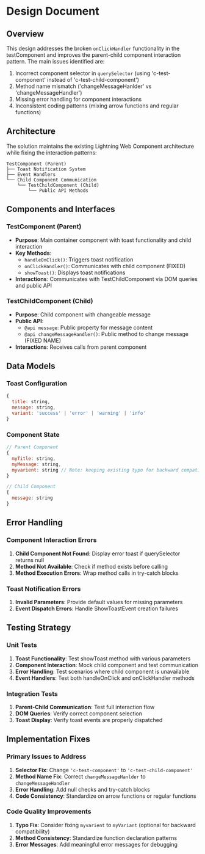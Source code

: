 # Design Document

## Overview

This design addresses the broken `onClickHandler` functionality in the testComponent and improves the parent-child component interaction pattern. The main issues identified are:

1. Incorrect component selector in `querySelector` (using 'c-test-component' instead of 'c-test-child-component')
2. Method name mismatch ('changeMessageHanlder' vs 'changeMessageHandler')
3. Missing error handling for component interactions
4. Inconsistent coding patterns (mixing arrow functions and regular functions)

## Architecture

The solution maintains the existing Lightning Web Component architecture while fixing the interaction patterns:

```
TestComponent (Parent)
├── Toast Notification System
├── Event Handlers
└── Child Component Communication
    └── TestChildComponent (Child)
        └── Public API Methods
```

## Components and Interfaces

### TestComponent (Parent)
- **Purpose**: Main container component with toast functionality and child interaction
- **Key Methods**:
  - `handleOnClick()`: Triggers toast notification
  - `onClickHandler()`: Communicates with child component (FIXED)
  - `showToast()`: Displays toast notifications
- **Interactions**: Communicates with TestChildComponent via DOM queries and public API

### TestChildComponent (Child)
- **Purpose**: Child component with changeable message
- **Public API**:
  - `@api message`: Public property for message content
  - `@api changeMessageHandler()`: Public method to change message (FIXED NAME)
- **Interactions**: Receives calls from parent component

## Data Models

### Toast Configuration
```javascript
{
  title: string,
  message: string,
  variant: 'success' | 'error' | 'warning' | 'info'
}
```

### Component State
```javascript
// Parent Component
{
  myTitle: string,
  myMessage: string,
  myvarient: string // Note: keeping existing typo for backward compatibility
}

// Child Component
{
  message: string
}
```

## Error Handling

### Component Interaction Errors
1. **Child Component Not Found**: Display error toast if querySelector returns null
2. **Method Not Available**: Check if method exists before calling
3. **Method Execution Errors**: Wrap method calls in try-catch blocks

### Toast Notification Errors
1. **Invalid Parameters**: Provide default values for missing parameters
2. **Event Dispatch Errors**: Handle ShowToastEvent creation failures

## Testing Strategy

### Unit Tests
1. **Toast Functionality**: Test showToast method with various parameters
2. **Component Interaction**: Mock child component and test communication
3. **Error Handling**: Test scenarios where child component is unavailable
4. **Event Handlers**: Test both handleOnClick and onClickHandler methods

### Integration Tests
1. **Parent-Child Communication**: Test full interaction flow
2. **DOM Queries**: Verify correct component selection
3. **Toast Display**: Verify toast events are properly dispatched

## Implementation Fixes

### Primary Issues to Address
1. **Selector Fix**: Change `'c-test-component'` to `'c-test-child-component'`
2. **Method Name Fix**: Correct `changeMessageHanlder` to `changeMessageHandler`
3. **Error Handling**: Add null checks and try-catch blocks
4. **Code Consistency**: Standardize on arrow functions or regular functions

### Code Quality Improvements
1. **Typo Fix**: Consider fixing `myvarient` to `myVariant` (optional for backward compatibility)
2. **Method Consistency**: Standardize function declaration patterns
3. **Error Messages**: Add meaningful error messages for debugging